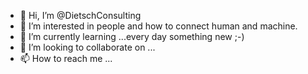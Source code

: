 - 👋 Hi, I’m @DietschConsulting
- 👀 I’m interested in people and how to connect human and machine.
- 🌱 I’m currently learning ...every day something new ;-)
- 💞️ I’m looking to collaborate on ...
- 📫 How to reach me ...

<!---
DietschConsulting/DietschConsulting is a ✨ special ✨ repository because its `README.md` (this file) appears on your GitHub profile.
You can click the Preview link to take a look at your changes.
--->
